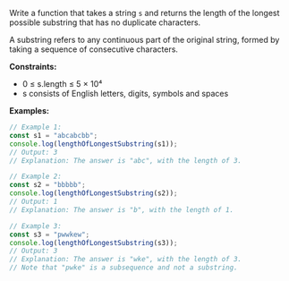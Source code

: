 Write a function that takes a string `s` and returns the length of the longest possible substring that has no duplicate characters.

A substring refers to any continuous part of the original string, formed by taking a sequence of consecutive characters.

**Constraints:**
- 0 ≤ s.length ≤ 5 × 10⁴
- s consists of English letters, digits, symbols and spaces

**Examples:**

```typescript
// Example 1:
const s1 = "abcabcbb";
console.log(lengthOfLongestSubstring(s1));
// Output: 3
// Explanation: The answer is "abc", with the length of 3.

// Example 2:
const s2 = "bbbbb";
console.log(lengthOfLongestSubstring(s2));
// Output: 1
// Explanation: The answer is "b", with the length of 1.

// Example 3:
const s3 = "pwwkew";
console.log(lengthOfLongestSubstring(s3));
// Output: 3
// Explanation: The answer is "wke", with the length of 3.
// Note that "pwke" is a subsequence and not a substring.
```
